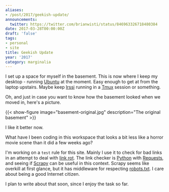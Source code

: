 ```yaml
---
aliases:
- /post/2017/geekish-update/
announcements:
  twitter: https://twitter.com/brianwisti/status/846963326718480384
date: 2017-03-28T00:00:00Z
draft: 'false'
tags:
- personal
- site
title: Geekish Update
year: '2017'
category: marginalia
---
```

I set up a space for myself in the basement. This is now where I keep my desktop - running [Ubuntu][] at the
moment. Easy enough to get at from the laptop upstairs. Maybe keep [Irssi][] running in a [Tmux][] session or
something.

[Tmux]: https://tmux.github.io/
[Irssi]: https://irssi.org/
[Ubuntu]: https://www.ubuntu.com/
<!--more-->

Oh, and just in case you want to know how the basement looked when we moved in, here's a picture.

{{< show-figure image="basement-original.jpg" description="The original basement" >}}

I like it better now.

What have I been coding in this workspace that looks a bit less like a horror movie scene than it did a few
weeks ago?

I'm working on a `test` rule for this site. Mainly I use it to check for bad links in an attempt to deal with
[link rot][]. The link checker is [Python][] with [Requests][], and seeing if [Scrapy][] can be useful in this context. Scrapy
seems like overkill at first glance, but it has middleware for respecting [robots.txt][]. I care about being a
good Internet citizen.

I plan to write about that soon, since I enjoy the task so far.

[link rot]: https://en.wikipedia.org/wiki/Link_rot
[Python]: https://www.python.org/
[Requests]: http://docs.python-requests.org/en/master/
[Scrapy]: https://scrapy.org/
[robots.txt]: http://www.robotstxt.org/
